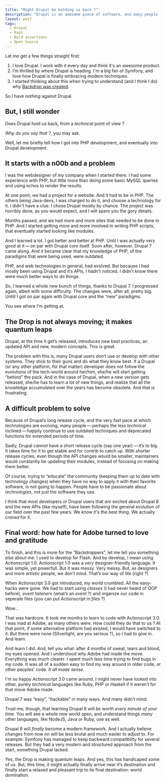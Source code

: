 ```yaml
---
title: "Might Drupal be holding us back ?"
description: "Drupal is an awesome piece of software, and many people learn software by using it. But because of the Drupal API and release cycle, we might be held back."
layout: post
tags:
  - Drupal
  - Rant
  - Bold assertions
  - Open Source
---
```


Let me get a few things straight first:

1. I love Drupal. I work with it every day and think it's an awesome product.
2. I&rsquo;m thrilled by where Drupal is heading. I'm a big fan of Symfony, and love how Drupal is finally embracing modern techniques.
3. I started thinking about this when trying to understand (and I think I do) why [Backdrop was created](http://www.jenlampton.com/blog/introducing-backdrop-cms-drupal-fork).

So I have *nothing* against Drupal.

## But, I still wonder

Does Drupal hold us back, from a *technical* point of view ?

*Why do you say that ?*, you may ask.

Well, let me briefly tell how I got into PHP development, and eventually into Drupal development.

## It starts with a n00b and a problem

I was the webdesigner of my company when I started there. I had some experience with PHP, but little more than doing some basic MySQL queries and using echos to render the results.

At one point, we had a project for a website. And it had to be in PHP. The others being Java-devs, I was charged to do it, and choose a technology for it. I didn't have a clue. I chose Drupal mostly by chance. The project was horribly done, as you would expect, and I will spare you the gory details.

Months passed, and we had more and more sites that needed to be done in PHP. And I started getting more and more involved in writing PHP scripts, that eventually started looking like modules.

And I learned a lot. I got better and better at PHP. Until I was actually very good at it&thinsp;&mdash;&thinsp;on par with Drupal core itself. Soon after, however, Drupal 7 came along. And it became clear that my knowledge of PHP, of the paradigms that were being used, were outdated. 

PHP, and web technologies in general, had evolved. But because I had mostly been using Drupal and it&rsquo;s APIs, I hadn&rsquo;t noticed. I didn't know there were *much* better ways to do things.

So, I learned a whole new bunch of things, thanks to Drupal 7. I progressed again, albeit with some difficulty. 
The changes were, after all, pretty big. Untill I got on par again with Drupal core and the &ldquo;new&rdquo; paradigms.

You see where I&rsquo;m getting at.

## The Drop is not always moving; it makes quantum leaps

Drupal, at the time it get&rsquo;s released, introduces new best practices, an updated API and new, modern concepts. This is great. 

The problem with this is, many Drupal users don&rsquo;t use or develop with other systems. They stick to their guns and do what they know best. If a Drupal (or any other platform, for that matter) developer does not follow the evolutions of the tech-world around her/him, she/he will start getting &ldquo;behind&rdquo; the pack. And in the case of Drupal, when a new version gets released, she/he has to learn a lot of new things, and realize that all the knowledge accumulated over the years has become obsolete. And that is frustrating. 

## A difficult problem to solve

Because of Drupal&rsquo;s long release cycle, and the very fast pace at which technologies are evolving, many people&thinsp;&mdash;&thinsp;perhaps the less *technical* inclined&thinsp;&mdash;&thinsp;happily continue to use outdated techniques and deprecated functions for extended periods of time.

Sadly, Drupal *cannot* have a short release cycle (say one year)&thinsp;&mdash;&thinsp;it&rsquo;s to big. It takes time for it to get stable and for contrib to catch up. With shorter release cycles, even though the API changes would be smaller, maintainers would constantly be updating their modules, instead of focusing on making them better.

Of course, trying to &ldquo;educate&rdquo; the community (keeping them up to date with technology changes) when they have no way to apply it with their favorite software, is not going to happen. People have to be passionate about *technologies*, not just the software they use.

I think that most developers or Drupal users that *are* excited about Drupal 8 and the new APIs (like myself), have been following the general evolution of our field over the past few years. We *know* it's the best thing. We actually *craved* for it.

## Final word: how hate for Adobe turned to love and gratitude

To finish, and this is more for the &ldquo;Backdroppers&rdquo;, let me tell you something else about me: I used to develop for Flash. And by develop, I mean using Actionscript 1.0. Actionscript 1.0 was a very designer-friendly language. It was simple, yet powerfull. But it was messy. Very messy. But, as designers and more *artistic* people, we don&rsquo;t mind. That&rsquo;s our way of life (right ?) 

When Actionscript 3.0 got introduced, my world crumbled. All the easy-hacks were gone. We had to start using *classes* (I had never heard of OOP before), *event listeners* (what&rsquo;s an *event* ?) and organize our code in seperate files (you can put Actionscript in *files* ?) 

Wow...

That was hardcore. It took me months to learn to code with Actionscript 3.0. I was mad at Adobe, as many others were. How could they do that to us ? At that point, if some alternative platform had existed, I would have switched to it. But there were none (Silverlight, are you serious ?), so I had to give in. And learn.

And learn I did. And, tell you what: after 4 months of sweat, tears and blood, my eyes opened. And I understood *why* Adobe had made the move. Everything was much clearer. I spent much less time trying to find bugs in my code. It was all of a sudden easy to find my way around in older code, or other peoples&rsquo; code. *It all made sense*.

I'm so happy Actionscript 3.0 came around. I might never have looked into other, purely *technical* languages like Ruby, PHP or Haskell if it weren&rsquo;t for that move Adobe made.

Drupal 7 was &ldquo;easy&rdquo;, &ldquo;hackable&rdquo; in many ways. And many didn&rsquo;t mind.

Trust me, though, that learning Drupal 8 *will be worth every minute of your time*. You will see a whole new world open, and understand things *many* other languages, like NodeJS, Java or Ruby, use as well.

Drupal 8 will *finally* become a modern framework. And I actually believe changes from now on will be less brutal and much easier to adjust to. For example: Symfony has managed to keep backward compatibility for several releases. But they had a very modern and structured approach from the start, something Drupal lacked.

Yes, the Drop is making quantum leaps. And yes, this has handicaped some of us. But, this time, it might actually finally arrive near it&rsquo;s destination and finally start a relaxed and pleasant trip to its final destination: world domination.
